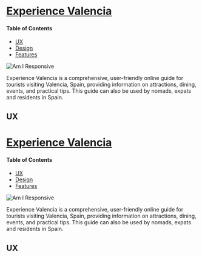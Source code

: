 # [Experience Valencia](#)

#### Table of Contents

- [UX](#ux)
- [Design](#design)
- [Features](#features)

![Am I Responsive](#)

Experience Valencia is a comprehensive, user-friendly online guide for tourists visiting Valencia, Spain, providing information on attractions, dining, events, and practical tips. This guide can also be used by nomads, expats and residents in Spain.

## UX

# [Experience Valencia](#)

#### Table of Contents

- [UX](#ux)
- [Design](#design)
- [Features](#features)

![Am I Responsive](#)

Experience Valencia is a comprehensive, user-friendly online guide for tourists visiting Valencia, Spain, providing information on attractions, dining, events, and practical tips. This guide can also be used by nomads, expats and residents in Spain.

## UX
